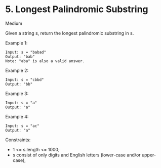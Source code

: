 # 5. Longest Palindromic Substring
Medium

Given a string s, return the longest palindromic substring in s.

Example 1:
```
Input: s = "babad"
Output: "bab"
Note: "aba" is also a valid answer.
```
Example 2:
```
Input: s = "cbbd"
Output: "bb"
```
Example 3:
```
Input: s = "a"
Output: "a"
```
Example 4:
```
Input: s = "ac"
Output: "a"

```

Constraints:
* 1 <= s.length <= 1000;
* s consist of only digits and English letters (lower-case and/or upper-case),
